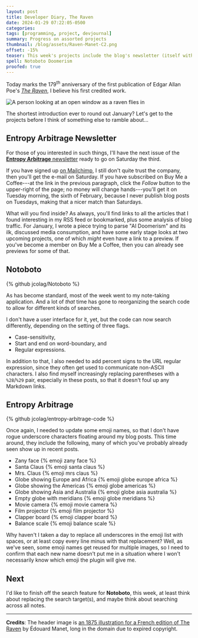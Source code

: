 ```yaml
---
layout: post
title: Developer Diary, The Raven
date: 2024-01-29 07:22:05-0500
categories:
tags: [programming, project, devjournal]
summary: Progress on assorted projects
thumbnail: /blog/assets/Raven-Manet-C2.png
offset: -15%
teaser: This week's projects include the blog's newsletter (itself with a huge project preview), Notoboto, and the blog's code.
spell: Notoboto Doomerism
proofed: true
---
```


Today marks the 179<sup>th</sup> anniversary of the first publication of Edgar Allan Poe's [*The Raven*](https://en.wikipedia.org/wiki/The_Raven), I believe his first credited work.

![A person looking at an open window as a raven flies in](/blog/assets/Raven-Manet-C2.png "The story seems significantly less uncanny now that we think of corvids as among the more intelligent animals, no...?")

The shortest introduction ever to round out January?  Let's get to the projects before I think of something else to ramble about...

## Entropy Arbitrage Newsletter

For those of you interested in such things, I'll have the next issue of the [**Entropy Arbitrage** newsletter](https://www.buymeacoffee.com/jcolag) ready to go on Saturday the third.

If you have signed up [on Mailchimp](https://entropy-arbitrage.mailchimpsites.com/), I still don't quite trust the company, then you'll get the e-mail on Saturday.  If you have subscribed on Buy Me a Coffee---at the link in the previous paragraph, click the *Follow* button to the upper-right of the page; no money will change hands---you'll get it on Tuesday morning, the sixth of February, because I never publish blog posts on Tuesdays, making that a nicer match than Saturdays.

What will you find inside?  As always, you'll find links to all the articles that I found interesting in my RSS feed or bookmarked, plus some analysis of blog traffic.  For January, I wrote a piece trying to parse "AI Doomerism" and its ilk, discussed media consumption, and have some early stage looks at two upcoming projects, one of which *might* even have a link to a preview.  If you've become a member on Buy Me a Coffee, then you can already see previews for some of that.

## Notoboto

{% github jcolag/Notoboto %}

As has become standard, most of the week went to my note-taking application.  And a lot of *that* time has gone to reorganizing the search code to allow for different kinds of searches.

I don't have a user interface for it, yet, but the code can now search differently, depending on the setting of three flags.

 * Case-sensitivity,
 * Start and end on word-boundary, and
 * Regular expressions.

In addition to that, I also needed to add percent signs to the URL regular expression, since they often get used to communicate non-ASCII characters.  I also find myself increasingly replacing parentheses with a `%28`/`%29` pair, especially in these posts, so that it doesn't foul up any Markdown links.

## Entropy Arbitrage

{% github jcolag/entropy-arbitrage-code %}

Once again, I needed to update some emoji names, so that I don't have rogue underscore characters floating around my blog posts.  This time around, they include the following, many of which you've probably already seen show up in recent posts.

 * Zany face {% emoji zany face %}
 * Santa Claus {% emoji santa claus %}
 * Mrs. Claus {% emoji mrs claus %}
 * Globe showing Europe and Africa {% emoji globe europe africa %}
 * Globe showing the Americas {% emoji globe americas %}
 * Globe showing Asia and Australia {% emoji globe asia australia %}
 * Empty globe with meridians {% emoji globe meridians %}
 * Movie camera {% emoji movie camera %}
 * Film projector {% emoji film projector %}
 * Clapper board {% emoji clapper board %}
 * Balance scale {% emoji balance scale %}

Why haven't I taken a day to replace all underscores in the emoji list with spaces, or at least copy every line minus with that replacement?  Well, as we've seen, some emoji names get reused for multiple images, so I need to confirm that each new name doesn't put me in a situation where I won't necessarily know which emoji the plugin will give me.

## Next

I'd like to finish off the search feature for **Notoboto**, this week, at least think about replacing the search target(s), and maybe think about searching across all notes.

* * *

**Credits**:  The header image is [an 1875 illustration for a French edition of The Raven](https://memory.loc.gov/cgi-bin/ampage?collId=rbc3&fileName=rbc0001_2003gen33816page.db&recNum=17) by Édouard Manet, long in the domain due to expired copyright.
